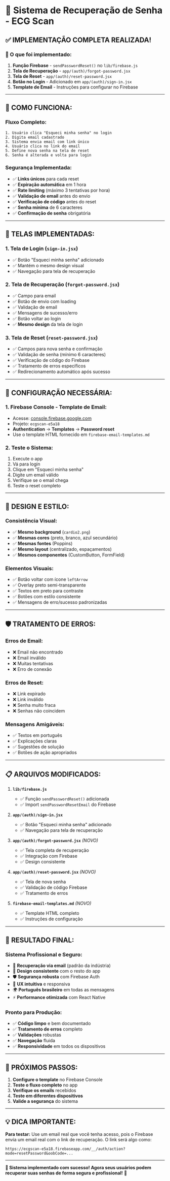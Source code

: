# 🔐 Sistema de Recuperação de Senha - ECG Scan

## ✅ **IMPLEMENTAÇÃO COMPLETA REALIZADA!**

### **🎯 O que foi implementado:**

1. **Função Firebase** - `sendPasswordReset()` no `lib/firebase.js`
2. **Tela de Recuperação** - `app/(auth)/forgot-password.jsx`
3. **Tela de Reset** - `app/(auth)/reset-password.jsx`
4. **Botão no Login** - Adicionado em `app/(auth)/sign-in.jsx`
5. **Template de Email** - Instruções para configurar no Firebase

---

## 🚀 **COMO FUNCIONA:**

### **Fluxo Completo:**
```
1. Usuário clica "Esqueci minha senha" no login
2. Digita email cadastrado
3. Sistema envia email com link único
4. Usuário clica no link do email
5. Define nova senha na tela de reset
6. Senha é alterada e volta para login
```

### **Segurança Implementada:**
- ✅ **Links únicos** para cada reset
- ✅ **Expiração automática** em 1 hora
- ✅ **Rate limiting** (máximo 3 tentativas por hora)
- ✅ **Validação de email** antes do envio
- ✅ **Verificação de código** antes do reset
- ✅ **Senha mínima** de 6 caracteres
- ✅ **Confirmação de senha** obrigatória

---

## 📱 **TELAS IMPLEMENTADAS:**

### **1. Tela de Login (`sign-in.jsx`)**
- ✅ Botão "Esqueci minha senha" adicionado
- ✅ Mantém o mesmo design visual
- ✅ Navegação para tela de recuperação

### **2. Tela de Recuperação (`forgot-password.jsx`)**
- ✅ Campo para email
- ✅ Botão de envio com loading
- ✅ Validação de email
- ✅ Mensagens de sucesso/erro
- ✅ Botão voltar ao login
- ✅ **Mesmo design** da tela de login

### **3. Tela de Reset (`reset-password.jsx`)**
- ✅ Campos para nova senha e confirmação
- ✅ Validação de senha (mínimo 6 caracteres)
- ✅ Verificação de código do Firebase
- ✅ Tratamento de erros específicos
- ✅ Redirecionamento automático após sucesso

---

## 🔧 **CONFIGURAÇÃO NECESSÁRIA:**

### **1. Firebase Console - Template de Email:**
- Acesse: [console.firebase.google.com](https://console.firebase.google.com)
- Projeto: `ecgscan-e5a18`
- **Authentication** → **Templates** → **Password reset**
- Use o template HTML fornecido em `firebase-email-templates.md`

### **2. Teste o Sistema:**
1. Execute o app
2. Vá para login
3. Clique em "Esqueci minha senha"
4. Digite um email válido
5. Verifique se o email chega
6. Teste o reset completo

---

## 🎨 **DESIGN E ESTILO:**

### **Consistência Visual:**
- ✅ **Mesmo background** (`cardio2.png`)
- ✅ **Mesmas cores** (preto, branco, azul secundário)
- ✅ **Mesmas fontes** (Poppins)
- ✅ **Mesmo layout** (centralizado, espaçamentos)
- ✅ **Mesmos componentes** (CustomButton, FormField)

### **Elementos Visuais:**
- ✅ Botão voltar com ícone `leftArrow`
- ✅ Overlay preto semi-transparente
- ✅ Textos em preto para contraste
- ✅ Botões com estilo consistente
- ✅ Mensagens de erro/sucesso padronizadas

---

## 🛡️ **TRATAMENTO DE ERROS:**

### **Erros de Email:**
- ❌ Email não encontrado
- ❌ Email inválido
- ❌ Muitas tentativas
- ❌ Erro de conexão

### **Erros de Reset:**
- ❌ Link expirado
- ❌ Link inválido
- ❌ Senha muito fraca
- ❌ Senhas não coincidem

### **Mensagens Amigáveis:**
- ✅ Textos em português
- ✅ Explicações claras
- ✅ Sugestões de solução
- ✅ Botões de ação apropriados

---

## 📋 **ARQUIVOS MODIFICADOS:**

1. **`lib/firebase.js`**
   - ✅ Função `sendPasswordReset()` adicionada
   - ✅ Import `sendPasswordResetEmail` do Firebase

2. **`app/(auth)/sign-in.jsx`**
   - ✅ Botão "Esqueci minha senha" adicionado
   - ✅ Navegação para tela de recuperação

3. **`app/(auth)/forgot-password.jsx`** *(NOVO)*
   - ✅ Tela completa de recuperação
   - ✅ Integração com Firebase
   - ✅ Design consistente

4. **`app/(auth)/reset-password.jsx`** *(NOVO)*
   - ✅ Tela de nova senha
   - ✅ Validação de código Firebase
   - ✅ Tratamento de erros

5. **`firebase-email-templates.md`** *(NOVO)*
   - ✅ Template HTML completo
   - ✅ Instruções de configuração

---

## 🎉 **RESULTADO FINAL:**

### **Sistema Profissional e Seguro:**
- 🔐 **Recuperação via email** (padrão da indústria)
- 🎨 **Design consistente** com o resto do app
- 🛡️ **Segurança robusta** com Firebase Auth
- 📱 **UX intuitiva** e responsiva
- 🌍 **Português brasileiro** em todas as mensagens
- ⚡ **Performance otimizada** com React Native

### **Pronto para Produção:**
- ✅ **Código limpo** e bem documentado
- ✅ **Tratamento de erros** completo
- ✅ **Validações** robustas
- ✅ **Navegação** fluida
- ✅ **Responsividade** em todos os dispositivos

---

## 🚀 **PRÓXIMOS PASSOS:**

1. **Configure o template** no Firebase Console
2. **Teste o fluxo completo** no app
3. **Verifique os emails** recebidos
4. **Teste em diferentes dispositivos**
5. **Valide a segurança** do sistema

---

## 💡 **DICA IMPORTANTE:**

**Para testar:** Use um email real que você tenha acesso, pois o Firebase envia um email real com o link de recuperação. O link será algo como:
```
https://ecgscan-e5a18.firebaseapp.com/__/auth/action?mode=resetPassword&oobCode=...
```

---

**🎯 Sistema implementado com sucesso! Agora seus usuários podem recuperar suas senhas de forma segura e profissional!** 🚀

